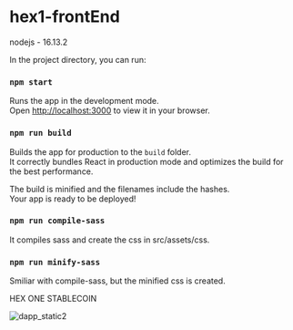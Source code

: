 # hex1-frontEnd

nodejs - 16.13.2

In the project directory, you can run:

### `npm start`

Runs the app in the development mode.\
Open [http://localhost:3000](http://localhost:3000) to view it in your browser.

### `npm run build`

Builds the app for production to the `build` folder.\
It correctly bundles React in production mode and optimizes the build for the best performance.

The build is minified and the filenames include the hashes.\
Your app is ready to be deployed!

### `npm run compile-sass`

It compiles sass and create the css in src/assets/css.

### `npm run minify-sass`

Smiliar with compile-sass, but the minified css is created.

HEX ONE STABLECOIN

![dapp_static2](https://user-images.githubusercontent.com/122804769/220634191-ce98bbc5-79fa-47c5-a438-dc90d6596090.jpg)
